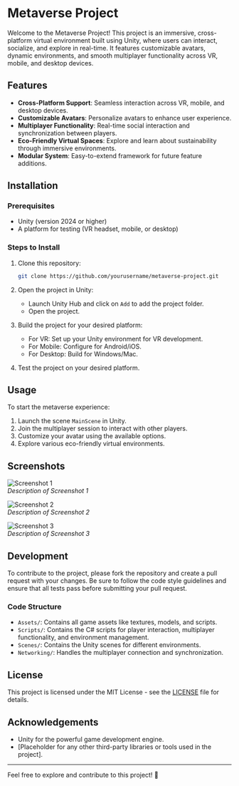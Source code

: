 # Metaverse Project

Welcome to the Metaverse Project! This project is an immersive, cross-platform virtual environment built using Unity, where users can interact, socialize, and explore in real-time. It features customizable avatars, dynamic environments, and smooth multiplayer functionality across VR, mobile, and desktop devices.

## Features

- **Cross-Platform Support**: Seamless interaction across VR, mobile, and desktop devices.
- **Customizable Avatars**: Personalize avatars to enhance user experience.
- **Multiplayer Functionality**: Real-time social interaction and synchronization between players.
- **Eco-Friendly Virtual Spaces**: Explore and learn about sustainability through immersive environments.
- **Modular System**: Easy-to-extend framework for future feature additions.

## Installation

### Prerequisites
- Unity (version 2024 or higher)
- A platform for testing (VR headset, mobile, or desktop)

### Steps to Install
1. Clone this repository:
    ```bash
    git clone https://github.com/yourusername/metaverse-project.git
    ```

2. Open the project in Unity:
    - Launch Unity Hub and click on `Add` to add the project folder.
    - Open the project.

3. Build the project for your desired platform:
    - For VR: Set up your Unity environment for VR development.
    - For Mobile: Configure for Android/iOS.
    - For Desktop: Build for Windows/Mac.

4. Test the project on your desired platform.

## Usage

To start the metaverse experience:
1. Launch the scene `MainScene` in Unity.
2. Join the multiplayer session to interact with other players.
3. Customize your avatar using the available options.
4. Explore various eco-friendly virtual environments.

## Screenshots

![Screenshot 1](path_to_screenshot_1.png)  
*Description of Screenshot 1*

![Screenshot 2](path_to_screenshot_2.png)  
*Description of Screenshot 2*

![Screenshot 3](path_to_screenshot_3.png)  
*Description of Screenshot 3*

## Development

To contribute to the project, please fork the repository and create a pull request with your changes. Be sure to follow the code style guidelines and ensure that all tests pass before submitting your pull request.

### Code Structure
- `Assets/`: Contains all game assets like textures, models, and scripts.
- `Scripts/`: Contains the C# scripts for player interaction, multiplayer functionality, and environment management.
- `Scenes/`: Contains the Unity scenes for different environments.
- `Networking/`: Handles the multiplayer connection and synchronization.

## License

This project is licensed under the MIT License - see the [LICENSE](LICENSE) file for details.

## Acknowledgements

- Unity for the powerful game development engine.
- [Placeholder for any other third-party libraries or tools used in the project].

---

Feel free to explore and contribute to this project! 🚀

